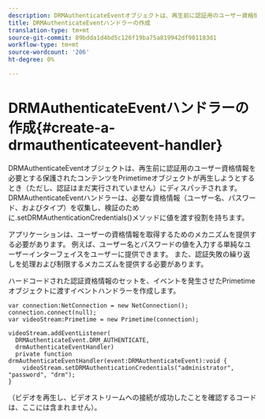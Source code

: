 ```yaml
---
description: DRMAuthenticateEventオブジェクトは、再生前に認証用のユーザー資格情報を必要とする保護されたコンテンツをPrimetimeオブジェクトが再生しようとするとき（ただし、認証はまだ実行されていません）にディスパッチされます。 DRMAuthenticateEventハンドラーは、必要な資格情報（ユーザー名、パスワード、およびタイプ）を収集し、検証のために.setDRMAuthenticationCredentials()メソッドに値を渡す役割を持ちます。
title: DRMAuthenticateEventハンドラーの作成
translation-type: tm+mt
source-git-commit: 89bdda1d4bd5c126f19ba75a819942df901183d1
workflow-type: tm+mt
source-wordcount: '206'
ht-degree: 0%

---
```



# DRMAuthenticateEventハンドラーの作成{#create-a-drmauthenticateevent-handler}

DRMAuthenticateEventオブジェクトは、再生前に認証用のユーザー資格情報を必要とする保護されたコンテンツをPrimetimeオブジェクトが再生しようとするとき（ただし、認証はまだ実行されていません）にディスパッチされます。 DRMAuthenticateEventハンドラーは、必要な資格情報（ユーザー名、パスワード、およびタイプ）を収集し、検証のために.setDRMAuthenticationCredentials()メソッドに値を渡す役割を持ちます。

アプリケーションは、ユーザーの資格情報を取得するためのメカニズムを提供する必要があります。 例えば、ユーザー名とパスワードの値を入力する単純なユーザーインターフェイスをユーザーに提供できます。 また、認証失敗の繰り返しを処理および制限するメカニズムを提供する必要があります。

ハードコードされた認証資格情報のセットを、イベントを発生させたPrimetimeオブジェクトに渡すイベントハンドラーを作成します。

```
var connection:NetConnection = new NetConnection();  
connection.connect(null);  
var videoStream:Primetime = new Primetime(connection);  
 
videoStream.addEventListener( 
  DRMAuthenticateEvent.DRM_AUTHENTICATE,  
  drmAuthenticateEventHandler)  
  private function drmAuthenticateEventHandler(event:DRMAuthenticateEvent):void {  
    videoStream.setDRMAuthenticationCredentials("administrator", "password", "drm");  
} 
```

（ビデオを再生し、ビデオストリームへの接続が成功したことを確認するコードは、ここには含まれません）。
